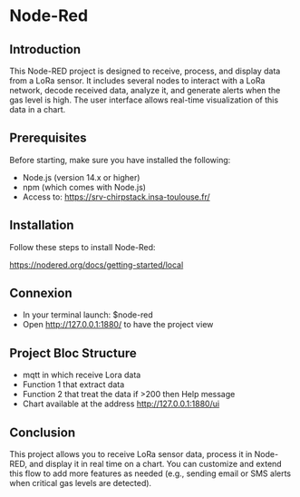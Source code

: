 # Node-Red
## Introduction

This Node-RED project is designed to receive, process, and display data from a LoRa sensor. It includes several nodes to interact with a LoRa network, decode received data, analyze it, and generate alerts when the gas level is high. The user interface allows real-time visualization of this data in a chart.

## Prerequisites

Before starting, make sure you have installed the following:
- Node.js (version 14.x or higher)
- npm (which comes with Node.js)
- Access to: https://srv-chirpstack.insa-toulouse.fr/

## Installation

Follow these steps to install Node-Red: 

https://nodered.org/docs/getting-started/local

## Connexion

- In your terminal launch: $node-red 
- Open http://127.0.0.1:1880/ to have the project view

## Project Bloc Structure

- mqtt in which receive Lora data
- Function 1 that extract data
- Function 2 that treat the data if >200 then Help message
- Chart available at the address http://127.0.0.1:1880/ui

## Conclusion

This project allows you to receive LoRa sensor data, process it in Node-RED, and display it in real time on a chart. You can customize and extend this flow to add more features as needed (e.g., sending email or SMS alerts when critical gas levels are detected).
  
